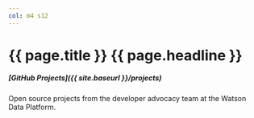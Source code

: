 ```yaml
---
col: m4 s12
---
```


# <span>{{ page.title }}</span> {{ page.headline }}


##### [GitHub Projects]({{ site.baseurl }}/projects)

Open source projects from the developer advocacy team at the Watson Data Platform. 
